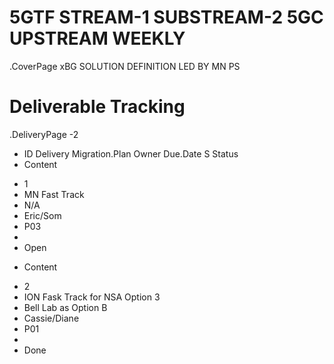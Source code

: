 # 5GTF STREAM-1 SUBSTREAM-2 5GC UPSTREAM WEEKLY
.CoverPage
xBG SOLUTION DEFINITION LED BY MN PS

# Deliverable Tracking
.DeliveryPage -2
- ID Delivery Migration.Plan Owner Due.Date S Status
- Content
* 1 
* MN Fast Track
* N/A
* Eric/Som
* P03
* <color>
* Open
- Content
* 2
* ION Fask Track for NSA Option 3
* Bell Lab as Option B
* Cassie/Diane
* P01
* <color>
* Done


